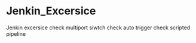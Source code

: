 # Jenkin_Excersice
Jenkin excersice
check multiport siwtch
check auto trigger
check scripted pipeline